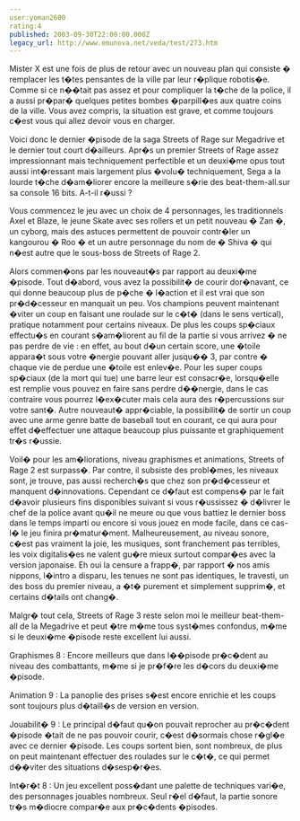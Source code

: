 ```yaml
---
user:yoman2600
rating:4
published: 2003-09-30T22:00:00.000Z
legacy_url: http://www.emunova.net/veda/test/273.htm
---
```

Mister X est une fois de plus de retour avec un nouveau plan qui consiste � remplacer les t�tes pensantes de la ville par leur r�plique robotis�e. Comme si ce n��tait pas assez et pour compliquer la t�che de la police, il a aussi pr�par� quelques petites bombes �parpill�es aux quatre coins de la ville. Vous avez compris, la situation est grave, et comme toujours c�est vous qui allez devoir vous en charger.  

  

Voici donc le dernier �pisode de la saga Streets of Rage sur Megadrive et le dernier tout court d�ailleurs. Apr�s un premier Streets of Rage assez impressionnant mais techniquement perfectible et un deuxi�me opus tout aussi int�ressant mais largement plus �volu� techniquement, Sega a la lourde t�che d�am�liorer encore la meilleure s�rie des beat-them-all.sur sa console 16 bits. A-t-il r�ussi ?  

  

Vous commencez le jeu avec un choix de 4 personnages, les traditionnels Axel et Blaze, le jeune Skate avec ses rollers et un petit nouveau � Zan �, un cyborg, mais des astuces permettent de pouvoir contr�ler un kangourou � Roo � et un autre personnage du nom de � Shiva � qui n�est autre que le sous-boss de Streets of Rage 2\.  

  

Alors commen�ons par les nouveaut�s par rapport au deuxi�me �pisode. Tout d�abord, vous avez la possibilit� de courir dor�navant, ce qui donne beaucoup plus de p�che � l�action et il est vrai que son pr�d�cesseur en manquait un peu. Vos champions peuvent maintenant �viter un coup en faisant une roulade sur le c�t� (dans le sens vertical), pratique notamment pour certains niveaux. De plus les coups sp�ciaux effectu�s en courant s�am�liorent au fil de la partie si vous arrivez � ne pas perdre de vie : en effet, au bout d�un certain score, une �toile appara�t sous votre �nergie pouvant aller jusqu�� 3, par contre � chaque vie de perdue une �toile est enlev�e. Pour les super coups sp�ciaux (de la mort qui tue) une barre leur est consacr�e, lorsqu�elle est remplie vous pouvez en faire sans perdre d��nergie, dans le cas contraire vous pourrez l�ex�cuter mais cela aura des r�percussions sur votre sant�. Autre nouveaut� appr�ciable, la possibilit� de sortir un coup avec une arme genre batte de baseball tout en courant, ce qui aura pour effet d�effectuer une attaque beaucoup plus puissante et graphiquement tr�s r�ussie.  

  

Voil� pour les am�liorations, niveau graphismes et animations, Streets of Rage 2 est surpass�. Par contre, il subsiste des probl�mes, les niveaux sont, je trouve, pas aussi recherch�s que chez son pr�d�cesseur et manquent d�innovations. Cependant ce d�faut est compens� par le fait d�avoir plusieurs fins disponibles suivant si vous r�ussissez � d�livrer le chef de la police avant qu�il ne meure ou que vous battiez le dernier boss dans le temps imparti ou encore si vous jouez en mode facile, dans ce cas-l� le jeu finira pr�matur�ment. Malheureusement, au niveau sonore, c�est pas vraiment la joie, les musiques, sont franchement pas terribles, les voix digitalis�es ne valent gu�re mieux surtout compar�es avec la version japonaise. Eh oui la censure a frapp�, par rapport � nos amis nippons, l�intro a disparu, les tenues ne sont pas identiques, le travesti, un des boss du premier niveau, a �t� purement et simplement supprim�, et certains d�tails ont chang�.  

  

Malgr� tout cela, Streets of Rage 3 reste selon moi le meilleur beat-them-all de la Megadrive et peut �tre m�me tous syst�mes confondus, m�me si le deuxi�me �pisode reste excellent lui aussi.  

  

  

Graphismes 8 : Encore meilleurs que dans l��pisode pr�c�dent au niveau des combattants, m�me si je pr�f�re les d�cors du deuxi�me �pisode.  

  

Animation 9 : La panoplie des prises s�est encore enrichie et les coups sont toujours plus d�taill�s de version en version.  

  

Jouabilit� 9 : Le principal d�faut qu�on pouvait reprocher au pr�c�dent �pisode �tait de ne pas pouvoir courir, c�est d�sormais chose r�gl�e avec ce dernier �pisode. Les coups sortent bien, sont nombreux, de plus on peut maintenant effectuer des roulades sur le c�t�, ce qui permet d��viter des situations d�sesp�r�es.  

  

Int�r�t 8 : Un jeu excellent poss�dant une palette de techniques vari�e, des personnages jouables nombreux. Seul r�el d�faut, la partie sonore tr�s m�diocre compar�e aux pr�c�dents �pisodes.